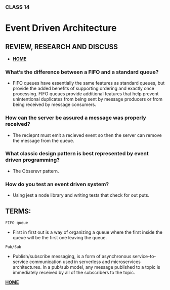 ### CLASS 14


# Event Driven Architecture



## REVIEW, RESEARCH AND DISCUSS


- [**HOME**](https://seidomo.github.io/reading_notes/home)



### What’s the difference between a FIFO and a standard queue?

- FIFO queues have essentially the same features as standard queues, but provide the added benefits of supporting ordering and exactly once processing. FIFO queues provide additional features that help prevent unintentional duplicates from being sent by message producers or from being received by message consumers.



### How can the server be assured a message was properly received?

- The reciepnt must emit a recieved event so then the server can remove the message from the queue.



### What classic design pattern is best represented by event driven programming?

- The Obserevr pattern.


### How do you test an event driven system?

- Using jest a node library and writing tests that check for out puts.


## TERMS:


``` FIFO queue ```

- First in first out is a way of organizing a queue where the first inside the queue will be the first one leaving the queue.


``` Pub/Sub ```


- Publish/subscribe messaging, is a form of asynchronous service-to-service communication used in serverless and microservices architectures. In a pub/sub model, any message published to a topic is immediately received by all of the subscribers to the topic.



[**HOME**](https://seidomo.github.io/reading_notes/home)